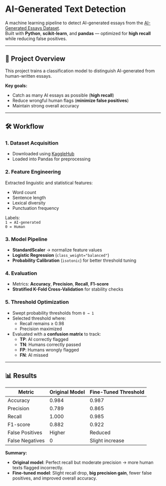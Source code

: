 # AI-Generated Text Detection

A machine learning pipeline to detect AI-generated essays from the [AI-Generated Essays Dataset](https://www.kaggle.com/datasets/denvermagtibay/ai-generated-essays-dataset).  
Built with **Python**, **scikit-learn**, and **pandas** — optimized for **high recall** while reducing false positives.

---

## 📌 Project Overview

This project trains a classification model to distinguish AI-generated from human-written essays.

**Key goals:**
- Catch as many AI essays as possible (**high recall**)
- Reduce wrongful human flags (**minimize false positives**)
- Maintain strong overall accuracy

---

## 🛠 Workflow

### 1. Dataset Acquisition
- Downloaded using [KaggleHub](https://github.com/Kaggle/kagglehub)
- Loaded into Pandas for preprocessing

### 2. Feature Engineering
Extracted linguistic and statistical features:
- Word count
- Sentence length
- Lexical diversity
- Punctuation frequency

Labels:  
`1 = AI-generated`  
`0 = Human`

### 3. Model Pipeline
- **StandardScaler** → normalize feature values
- **Logistic Regression** (`class_weight="balanced"`)
- **Probability Calibration** (`isotonic`) for better threshold tuning

### 4. Evaluation
- Metrics: **Accuracy**, **Precision**, **Recall**, **F1-score**
- **Stratified K-Fold Cross-Validation** for stability checks

### 5. Threshold Optimization
- Swept probability thresholds from `0 → 1`
- Selected threshold where:
  - Recall remains ≥ 0.98
  - Precision maximized
- Evaluated with a **confusion matrix** to track:
  - **TP**: AI correctly flagged
  - **TN**: Humans correctly passed
  - **FP**: Humans wrongly flagged
  - **FN**: AI missed

---

## 📊 Results

| Metric          | Original Model | Fine-Tuned Threshold |
|-----------------|----------------|----------------------|
| Accuracy        | 0.984          | 0.987                |
| Precision       | 0.789          | 0.865                |
| Recall          | 1.000          | 0.985                |
| F1-score        | 0.882          | 0.922                |
| False Positives | Higher         | Reduced              |
| False Negatives | 0              | Slight increase      |

**Summary:**
- **Original model**: Perfect recall but moderate precision → more human texts flagged incorrectly.
- **Fine-tuned model**: Slight recall drop, **big precision gain**, fewer false positives, and improved overall accuracy.
